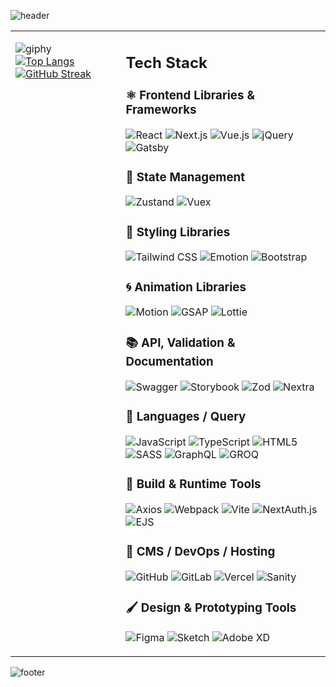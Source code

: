 ![header](https://capsule-render.vercel.app/api?type=waving&color=timeGradient&height=220&fontSize=60&fontAlignY=35&descAlign=57&descAlignY=53&text=Hello+%F0%9F%91%8B+%2C+I%E2%80%99m+Andrew+&desc=—+coding+with+purpose%2C+designing+with+empathy)

<table>
<tr>
<td valign="top" width="35%">

![giphy](https://github.com/andrewylies/andrewylies/assets/103019336/51302329-89b3-4447-a252-2fb162bef14f)
<br/>
[![Top Langs](https://github-readme-stats.vercel.app/api/top-langs/?username=andrewylies&layout=donut)](https://github.com/anuraghazra/github-readme-stats)
[![GitHub Streak](https://streak-stats.demolab.com?user=andrewylies&theme=swift&mode=weekly&exclude_days=Sun%2CSat&background=FFFFFF)](https://git.io/streak-stats)
</td>
<td valign="top">

<div>


## Tech Stack

### ⚛ Frontend Libraries & Frameworks
![React](https://img.shields.io/badge/react-%2320232a.svg?style=for-the-badge&logo=react&logoColor=%2361DAFB)
![Next.js](https://img.shields.io/badge/Next.js-black?style=for-the-badge&logo=next.js&logoColor=white)
![Vue.js](https://img.shields.io/badge/vue.js-%2335495e.svg?style=for-the-badge&logo=vuedotjs&logoColor=%234FC08D)
![jQuery](https://img.shields.io/badge/jquery-%230769AD.svg?style=for-the-badge&logo=jquery&logoColor=white)
![Gatsby](https://img.shields.io/badge/Gatsby-%23663399.svg?style=for-the-badge&logo=gatsby&logoColor=white)

### 🧱 State Management
![Zustand](https://img.shields.io/badge/Zustand-000000?style=for-the-badge&logoColor=white)
![Vuex](https://img.shields.io/badge/vuex-35495E?style=for-the-badge&logo=vue.js&logoColor=4FC08D)

### 🎨 Styling Libraries
![Tailwind CSS](https://img.shields.io/badge/tailwind%20css-%2338B2AC.svg?style=for-the-badge&logo=tailwind-css&logoColor=white)
![Emotion](https://img.shields.io/badge/Emotion-CA60F5?style=for-the-badge&logoColor=white)
![Bootstrap](https://img.shields.io/badge/bootstrap-%237952B3.svg?style=for-the-badge&logo=bootstrap&logoColor=white)

### 🌀 Animation Libraries
![Motion](https://img.shields.io/badge/motion-black?style=for-the-badge&logo=framer&logoColor=white)
![GSAP](https://img.shields.io/badge/gsap-88CE02?style=for-the-badge&logo=greensock&logoColor=white)
![Lottie](https://img.shields.io/badge/Lottie-00C3FF?style=for-the-badge&logo=lottieFiles&logoColor=white)

### 📚 API, Validation & Documentation
![Swagger](https://img.shields.io/badge/Swagger-85EA2D?style=for-the-badge&logo=swagger&logoColor=black)
![Storybook](https://img.shields.io/badge/Storybook-FF4785?style=for-the-badge&logo=storybook&logoColor=white)
![Zod](https://img.shields.io/badge/zod-3178C6?style=for-the-badge&logo=zod&logoColor=white)
![Nextra](https://img.shields.io/badge/nextra-000000?style=for-the-badge&logo=nextra&logoColor=white)

### 💬 Languages / Query
![JavaScript](https://img.shields.io/badge/javascript-%23323330.svg?style=for-the-badge&logo=javascript&logoColor=%23F7DF1E)
![TypeScript](https://img.shields.io/badge/typescript-%23007ACC.svg?style=for-the-badge&logo=typescript&logoColor=white)
![HTML5](https://img.shields.io/badge/html5-%23E34F26.svg?style=for-the-badge&logo=html5&logoColor=white)
![SASS](https://img.shields.io/badge/SASS-hotpink.svg?style=for-the-badge&logo=SASS&logoColor=white)
![GraphQL](https://img.shields.io/badge/GraphQL-E10098?style=for-the-badge&logo=graphql&logoColor=white)
![GROQ](https://img.shields.io/badge/GROQ-FF2D20?style=for-the-badge&logo=sanity&logoColor=white)

### 🔧 Build & Runtime Tools
![Axios](https://img.shields.io/badge/axios-5A29E4?style=for-the-badge&logo=axios&logoColor=white)
![Webpack](https://img.shields.io/badge/webpack-%238DD6F9.svg?style=for-the-badge&logo=webpack&logoColor=black)
![Vite](https://img.shields.io/badge/vite-%23646CFF.svg?style=for-the-badge&logo=vite&logoColor=white)
![NextAuth.js](https://img.shields.io/badge/NextAuth.js-000000?style=for-the-badge&logo=next.js&logoColor=white)
![EJS](https://img.shields.io/badge/EJS-31708F?style=for-the-badge&logo=ejs&logoColor=white)

### 🧰 CMS / DevOps / Hosting
![GitHub](https://img.shields.io/badge/GitHub-181717?style=for-the-badge&logo=github&logoColor=white)
![GitLab](https://img.shields.io/badge/GitLab-FC6D26?style=for-the-badge&logo=gitlab&logoColor=white)
![Vercel](https://img.shields.io/badge/vercel-%23000000.svg?style=for-the-badge&logo=vercel&logoColor=white)
![Sanity](https://img.shields.io/badge/Sanity-FF2D20?style=for-the-badge&logo=sanity&logoColor=white)

### 🖌 Design & Prototyping Tools
![Figma](https://img.shields.io/badge/figma-%23F24E1E.svg?style=for-the-badge&logo=figma&logoColor=white)
![Sketch](https://img.shields.io/badge/Sketch-FFB387?style=for-the-badge&logo=sketch&logoColor=black)
![Adobe XD](https://img.shields.io/badge/Adobe%20XD-FF61F6?style=for-the-badge&logo=adobexd&logoColor=white)

</div>
</td>
</tr>
</table>

![footer](https://capsule-render.vercel.app/api?section=footer&type=waving&height=220&color=timeGradient)

